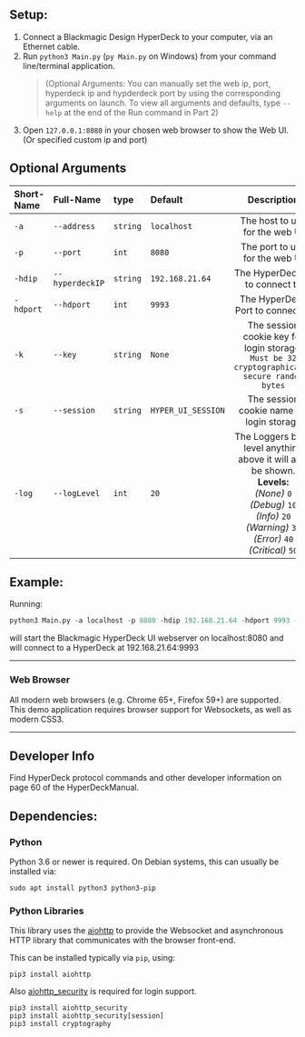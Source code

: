 ## Setup:

1. Connect a Blackmagic Design HyperDeck to your computer, via an Ethernet cable.
2. Run `python3 Main.py` (`py Main.py` on Windows) from your command line/terminal application.
   > (Optional Arguments: You can manually set the web ip, port, hyperdeck ip and hypderdeck port by using the corresponding arguments on launch. To view all arguments and defaults, type `--help` at the end of the Run command in Part 2)
3. Open `127.0.0.1:8080` in your chosen web browser to show the Web UI. (Or specified custom ip and port)

## Optional Arguments

| Short-Name | Full-Name       | type     | Default            |                                                                                               Description                                                                                               |
| :--------- | :-------------- | :------- | :----------------- | :-----------------------------------------------------------------------------------------------------------------------------------------------------------------------------------------------------: |
| `-a`       | `--address`     | `string` | `localhost`        |                                                                                     The host to use for the web UI                                                                                      |
| `-p`       | `--port`        | `int`    | `8080`             |                                                                                     The port to use for the web UI                                                                                      |
| `-hdip`    | `--hyperdeckIP` | `string` | `192.168.21.64`    |                                                                                     The HyperDeck IP to connect to                                                                                      |
| `-hdport`  | `--hdport`      | `int`    | `9993`             |                                                                                    The HyperDeck Port to connect to                                                                                     |
| `-k`       | `--key`         | `string` | `None`             |                                                      The session cookie key for login storage. `Must be 32 cryptographically secure random bytes`                                                       |
| `-s`       | `--session`     | `string` | `HYPER_UI_SESSION` |                                                                                The session cookie name for login storage                                                                                |
| `-log`     | `--logLevel`    | `int`    | `20`               | The Loggers base level anything above it will also be shown.<br />**Levels:**<br />_(None)_ `0`<br />_(Debug)_ `10`<br />_(Info)_ `20`<br />_(Warning)_ `30`<br />_(Error)_ `40`<br />_(Critical)_ `50` |

## Example:

Running:

```python
python3 Main.py -a localhost -p 8080 -hdip 192.168.21.64 -hdport 9993 -s HYPER_UI_SESSION -log 20
```

will start the Blackmagic HyperDeck UI webserver on localhost:8080 and will connect to a HyperDeck at 192.168.21.64:9993

---

### Web Browser

All modern web browsers (e.g. Chrome 65+, Firefox 59+) are supported. This demo application requires browser support for Websockets, as well as modern CSS3.

---

## Developer Info

Find HyperDeck protocol commands and other developer information on page 60 of the HyperDeckManual.

## Dependencies:

### Python

Python 3.6 or newer is required. On Debian systems, this can usually be installed via:

```
sudo apt install python3 python3-pip
```

### Python Libraries

This library uses the [aiohttp](https://github.com/aio-libs/aiohttp) to provide the Websocket and asynchronous HTTP library that communicates with the browser front-end.

This can be installed typically via `pip`, using:

```
pip3 install aiohttp
```

Also [aiohttp_security](https://github.com/aio-libs/aiohttp-security) is required for login support.

```
pip3 install aiohttp_security
pip3 install aiohttp_security[session]
pip3 install cryptography
```
